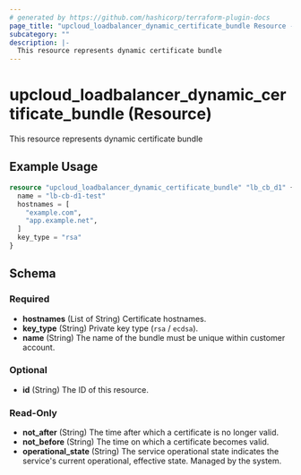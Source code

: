 ```yaml
---
# generated by https://github.com/hashicorp/terraform-plugin-docs
page_title: "upcloud_loadbalancer_dynamic_certificate_bundle Resource - terraform-provider-upcloud"
subcategory: ""
description: |-
  This resource represents dynamic certificate bundle
---
```


# upcloud_loadbalancer_dynamic_certificate_bundle (Resource)

This resource represents dynamic certificate bundle

## Example Usage

```terraform
resource "upcloud_loadbalancer_dynamic_certificate_bundle" "lb_cb_d1" {
  name = "lb-cb-d1-test"
  hostnames = [
    "example.com",
    "app.example.net",
  ]
  key_type = "rsa"
}
```

<!-- schema generated by tfplugindocs -->
## Schema

### Required

- **hostnames** (List of String) Certificate hostnames.
- **key_type** (String) Private key type (`rsa` / `ecdsa`).
- **name** (String) The name of the bundle must be unique within customer account.

### Optional

- **id** (String) The ID of this resource.

### Read-Only

- **not_after** (String) The time after which a certificate is no longer valid.
- **not_before** (String) The time on which a certificate becomes valid.
- **operational_state** (String) The service operational state indicates the service's current operational, effective state. Managed by the system.


